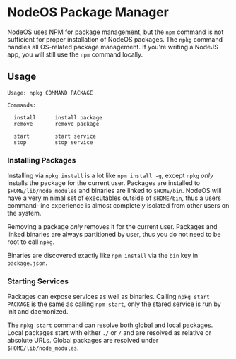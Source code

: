 # NodeOS Package Manager

NodeOS uses NPM for package management, 
but the `npm` command is not sufficient for proper installation of NodeOS packages. 
The `npkg` command handles all OS-related package management.
If you're writing a NodeJS app, you will still use the `npm` command locally.

## Usage

```
Usage: npkg COMMAND PACKAGE

Commands:
  
  install      install package
  remove       remove package
  
  start        start service
  stop         stop service
```

### Installing Packages

Installing via `npkg install` is a lot like `npm install -g`,
except `npkg` *only* installs the package for the current user.
Packages are installed to `$HOME/lib/node_modules` and binaries are linked to `$HOME/bin`.
NodeOS will have a very minimal set of executables outside of `$HOME/bin`,
thus a users command-line experience is almost completely isolated from other users on the system.

Removing a package *only* removes it for the current user.
Packages and linked binaries are always partitioned by user,
thus you do not need to be root to call `npkg`.

Binaries are discovered exactly like `npm install` via the `bin` key in `package.json`.

### Starting Services

Packages can expose services as well as binaries.
Calling `npkg start PACKAGE` is the same as calling `npm start`,
only the stared service is run by init and daemonized.

The `npkg start` command can resolve both global and local packages.
Local packages start with either `./` or `/` and are resolved as relative or absolute URLs.
Global packages are resolved under `$HOME/lib/node_modules`.
